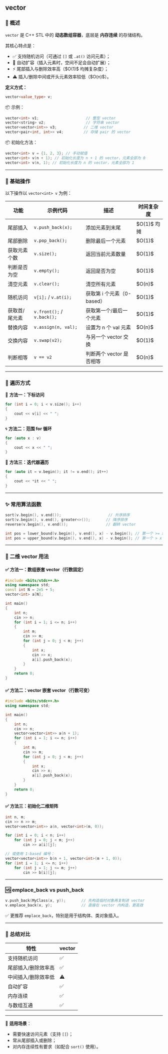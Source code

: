 ## vector

### 🧠 概述

`vector` 是 C++ STL 中的 **动态数组容器**，底层是 **内存连续** 的存储结构。

其核心特点是：

* ✅ 支持随机访问（可通过 `[]` 或 `.at()` 访问元素）；
* 🚀 自动扩容（插入元素时，空间不足会自动扩展）；
* ⚡ 尾部插入与删除效率高（\$O(1)\$ 均摊复杂度）；
* ⚠️ 插入/删除中间或开头元素效率较低（\$O(n)\$）。

**定义方式：**

```cpp
vector<value_type> v;
```

📦 示例：

```cpp
vector<int> v1;                     // 整型 vector
vector<string> v2;                  // 字符串 vector
vector<vector<int>> v3;            // 二维 vector
vector<pair<int, int>> v4;         // 存储 pair 的 vector
```

📦 初始化方法：

```cpp
vector<int> v = {1, 2, 3}; // 手动赋值
vector<int> v(n + 1); // 初始化长度为 n + 1 的 vector，元素全部为 0
vector<int> v(n, 1); // 初始化长度为 n 的 vector，元素全部为 1
```


---

### 🔧 基础操作

以下操作以 `vector<int> v` 为例：

| 功能          | 示例代码                   | 描述                       | 时间复杂度    |
| ------------- | -------------------------- | -------------------------- | ------------- |
| 尾部插入      | `v.push_back(x);`          | 添加元素到末尾             | \$O(1)\$ 均摊 |
| 尾部删除      | `v.pop_back();`            | 删除最后一个元素           | \$O(1)\$      |
| 获取元素个数  | `v.size();`                | 返回当前元素数量           | \$O(1)\$      |
| 判断是否为空  | `v.empty();`               | 返回是否为空               | \$O(1)\$      |
| 清空元素      | `v.clear();`               | 清空所有元素               | \$O(n)\$      |
| 随机访问      | `v[i];` / `v.at(i);`       | 获取第 i 个元素（0-based） | \$O(1)\$      |
| 获取首/尾元素 | `v.front();` / `v.back();` | 获取第一个/最后一个元素    | \$O(1)\$      |
| 替换内容      | `v.assign(n, val);`        | 设置为 n 个 val 元素       | \$O(n)\$      |
| 交换内容      | `v.swap(v2);`              | 与另一个 vector 交换       | \$O(1)\$      |
| 判断相等      | `v == v2`                  | 判断两个 vector 是否相等   | \$O(n)\$      |

---

### 🔁 遍历方式

🧭 **方法一：下标访问**

```cpp
for (int i = 0; i < v.size(); i++) 
{
    cout << v[i] << " ";
}
```

🌀 **方法二：范围 for 循环**

```cpp
for (auto x : v) 
{
    cout << x << " ";
}
```

🧲 **方法三：迭代器遍历**

```cpp
for (auto it = v.begin(); it != v.end(); it++) 
{
    cout << *it << " ";
}
```

---

### ✨ 常用算法函数

```cpp
sort(v.begin(), v.end());                     // 升序排序
sort(v.begin(), v.end(), greater<>());       // 降序排序
reverse(v.begin(), v.end());                 // 翻转 vector

int pos = lower_bound(v.begin(), v.end(), x) - v.begin(); // 第一个 >= x 的位置
int pos = upper_bound(v.begin(), v.end(), x) - v.begin(); // 第一个 > x 的位置
```

---

### 🧩 二维 vector 用法

#### ✅ 方法一：数组嵌套 vector（行数固定）

```cpp
#include <bits/stdc++.h>
using namespace std;
const int N = 2e5 + 5; 
vector<int> a[N];

int main() 
{
    int n;
    cin >> n;
    for (int i = 1; i <= n; i++) 
    {
        int m;
        cin >> m;
        for (int j = 0; j < m; j++) 
        {
            int x;
            cin >> x;
            a[i].push_back(x);
        }
    }
    return 0;
}
```

#### ✅ 方法二：vector 嵌套 vector（行数可变）

```cpp
#include <bits/stdc++.h>
using namespace std;

int main() 
{
    int n;
    cin >> n;
    vector<vector<int>> a(n + 1);
    for (int i = 1; i <= n; i++) 
    {
        int m;
        cin >> m;
        for (int j = 0; j < m; j++) 
        {
            int x;
            cin >> x;
            a[i].push_back(x);
        }
    }
    return 0;
}
```

#### ✅ 方法三：初始化二维矩阵

```cpp
int n, m;
cin >> n >> m;
vector<vector<int>> a(n, vector<int>(m, 0));

for (int i = 0; i < n; i++)
    for (int j = 0; j < m; j++)
        cin >> a[i][j];

// 或使用 1-based 编号：
vector<vector<int>> b(n + 1, vector<int>(m + 1, 0));
for (int i = 1; i <= n; i++)
    for (int j = 1; j <= m; j++)
        cin >> b[i][j];
```

---

### 🆚 emplace\_back vs push\_back

```cpp
v.push_back(MyClass(x, y));       // 先构造临时对象再复制进 vector
v.emplace_back(x, y);             // 直接在 vector 内构造，更高效
```

✅ 更推荐 `emplace_back`，特别是用于结构体、类对象插入。

---

### 📌 总结对比

| 特性                | vector |
| ------------------- | ------ |
| 支持随机访问        | ✅      |
| 尾部插入/删除效率高 | ✅      |
| 中间插入/删除效率低 | ⚠️      |
| 自动扩容            | ✅      |
| 内存连续            | ✅      |
| 与数组互通          | ✅      |

---

🧩 **适用场景**：

* 需要快速访问元素（支持 `[]`）；
* 常从尾部插入或删除；
* 对内存连续性有要求（如配合 `sort()` 使用）。


